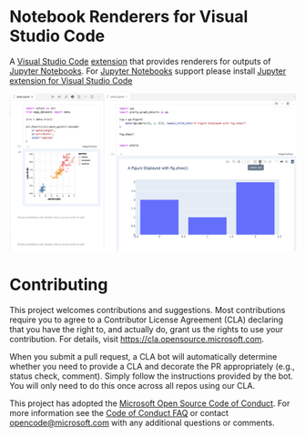 # Notebook Renderers for Visual Studio Code

A [Visual Studio Code](https://code.visualstudio.com/) [extension](https://marketplace.visualstudio.com/items?itemName=ms-toolsai.jupyter) that provides renderers for outputs of [Jupyter Notebooks](https://jupyter.org/).
For [Jupyter Notebooks](https://jupyter.org/) support please install [Jupyter extension for Visual Studio Code](https://marketplace.visualstudio.com/items?itemName=ms-toolsai.jupyter)

<img src=https://raw.githubusercontent.com/microsoft/vscode-notebook-renderers/main/images/sample.png>

# Contributing

This project welcomes contributions and suggestions.  Most contributions require you to agree to a
Contributor License Agreement (CLA) declaring that you have the right to, and actually do, grant us
the rights to use your contribution. For details, visit https://cla.opensource.microsoft.com.

When you submit a pull request, a CLA bot will automatically determine whether you need to provide
a CLA and decorate the PR appropriately (e.g., status check, comment). Simply follow the instructions
provided by the bot. You will only need to do this once across all repos using our CLA.

This project has adopted the [Microsoft Open Source Code of Conduct](https://opensource.microsoft.com/codeofconduct/).
For more information see the [Code of Conduct FAQ](https://opensource.microsoft.com/codeofconduct/faq/) or
contact [opencode@microsoft.com](mailto:opencode@microsoft.com) with any additional questions or comments.
